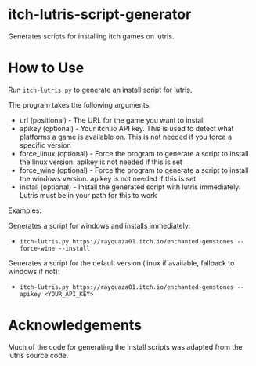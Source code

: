 # itch-lutris-script-generator
Generates scripts for installing itch games on lutris.

# How to Use
Run `itch-lutris.py` to generate an install script for lutris.

The program takes the following arguments:

 * url (positional) - The URL for the game you want to install
 * apikey (optional) - Your itch.io API key. This is used to detect what platforms a game is available on. This is not needed if you force a specific version
 * force_linux (optional) - Force the program to generate a script to install the linux version. apikey is not needed if this is set
 * force_wine (optional) - Force the program to generate a script to install the windows version. apikey is not needed if this is set
 * install (optional) - Install the generated script with lutris immediately. Lutris must be in your path for this to work

Examples:

Generates a script for windows and installs immediately:
 * `itch-lutris.py https://rayquaza01.itch.io/enchanted-gemstones --force-wine --install`

Generates a script for the default version (linux if available, fallback to windows if not):
 * `itch-lutris.py https://rayquaza01.itch.io/enchanted-gemstones --apikey <YOUR_API_KEY>`

# Acknowledgements
Much of the code for generating the install scripts was adapted from the lutris source code.
